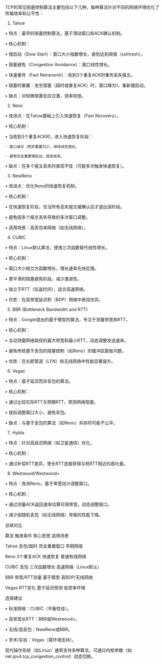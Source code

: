 TCP的常见阻塞控制算法主要包括以下几种，每种算法针对不同的网络环境优化了传输效率和公平性：

1. Tahoe

• 特点：最早的阻塞控制算法，基于滑动窗口和ACK确认机制。

• 核心机制：

  • 慢启动（Slow Start）：窗口大小指数增长，直到达到阈值（ssthresh）。

  • 阻塞避免（Congestion Avoidance）：窗口线性增长。

  • 快速重传（Fast Retransmit）：收到3个重复ACK时重传丢失报文。

  • 阻塞时重置：发生阻塞（超时或重复ACK）时，窗口降为1，重新慢启动。

• 缺点：对轻微阻塞反应过激，效率较低。

2. Reno

• 改进点：在Tahoe基础上引入快速恢复（Fast Recovery）。

• 核心机制：

  • 当收到3个重复ACK时，进入快速恢复阶段：

    ◦ 窗口减半（而非重置为1），继续线性增长。

    ◦ 避免完全重置慢启动，提高效率。

• 缺点：在多个报文丢失时表现不佳（可能多次触发快速恢复）。

3. NewReno

• 改进点：优化Reno的快速恢复机制。

• 核心机制：

  • 在快速恢复阶段，仅当所有丢失报文被确认后才退出该阶段。

  • 避免因多个报文丢失导致的多次窗口调整。

• 适用场景：高丢包率网络（如无线网络）。

4. CUBIC

• 特点：Linux默认算法，使用三次函数替代线性增长。

• 核心机制：

  • 窗口大小按立方函数增长，增长速率先快后慢。

  • 更平滑的阻塞避免阶段，减少激进性。

  • 独立于RTT（往返时间），适合高速网络。

• 优势：在高带宽延迟积（BDP）网络中表现优异。

5. BBR (Bottleneck Bandwidth and RTT)

• 特点：Google提出的基于模型的算法，专注于测量带宽和RTT。

• 核心机制：

  • 主动测量网络路径的最大带宽和最小RTT，动态调整发送速率。

  • 避免传统基于丢包的阻塞控制（如Reno）的缓冲区膨胀问题。

• 优势：在长肥管道（LFN）和无线网络中性能显著提升。

6. Vegas

• 特点：基于延迟而非丢包的算法。

• 核心机制：

  • 通过比较实际RTT与预期RTT，预测网络阻塞。

  • 提前调整窗口大小，避免丢包。

• 缺点：与基于丢包的算法（如Reno）共存时可能不公平。

7. Hybla

• 特点：针对高延迟网络（如卫星通信）优化。

• 核心机制：

  • 通过补偿RTT差异，使长RTT连接获得与短RTT相近的吞吐量。

8. Westwood/Westwood+

• 特点：改进Reno，基于带宽估计调整窗口。

• 核心机制：

  • 通过测量ACK返回速率估算可用带宽，动态调整窗口。

  • 减少因随机丢包（如无线网络）导致的性能下降。

总结对比

算法 触发条件 核心思想 适用场景

Tahoe 丢包/超时 完全重置窗口 早期网络

Reno 3个重复ACK 快速恢复 普通有线网络

CUBIC 丢包 三次函数增长 高速网络（Linux默认）

BBR 带宽/RTT测量 基于模型 高BDP/无线网络

Vegas RTT变化 基于延迟预测 低竞争环境

选择建议

• 标准网络：CUBIC（平衡性佳）。

• 高带宽长RTT：BBR或Westwood+。

• 无线/高丢包：NewReno或BBR。

• 学术/实验：Vegas（需环境支持）。

现代操作系统（如Linux）通常支持多种算法，可通过内核参数（如net.ipv4.tcp_congestion_control）动态切换。